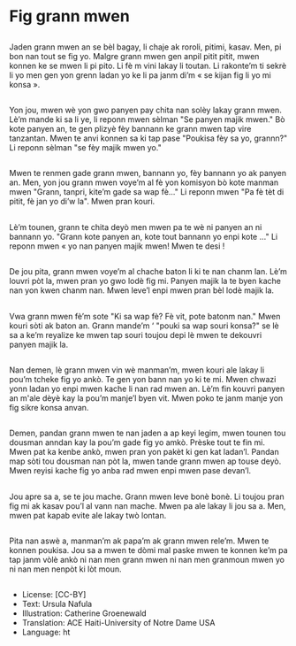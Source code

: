 # Fig grann mwen

##
Jaden grann mwen an se bèl bagay, li chaje ak roroli, pitimi, kasav. Men, pi bon nan tout se fig yo. Malgre grann mwen gen anpil pitit pitit, mwen konnen ke se mwen li pi pito. Li fè m vini lakay li toutan. Li rakonte’m ti sekrè li yo men gen yon grenn ladan yo ke li pa janm di’m « se kijan fig li yo mi konsa ».

##
Yon jou, mwen wè yon gwo panyen pay chita nan solèy lakay grann mwen. Lè’m mande ki sa li ye, li reponn mwen sèlman "Se panyen majik mwen." Bò kote panyen an, te gen plizyè fèy bannann ke grann mwen tap vire tanzantan. Mwen te anvi konnen sa ki tap pase "Poukisa fèy sa yo, grannn?" Li reponn sèlman "se fèy majik mwen yo."

##
Mwen te renmen gade grann mwen, bannann yo, fèy bannann yo ak panyen an. Men, yon jou grann mwen voye’m al fè yon komisyon bò kote manman mwen "Grann, tanpri, kite’m gade sa wap fè..." Li reponn mwen "Pa fè tèt di pitit, fè jan yo di’w la". Mwen pran kouri.

##
Lè’m tounen, grann te chita deyò men mwen pa te wè ni panyen an ni bannann yo. "Grann kote panyen an, kote tout bannann yo enpi kote ..." Li reponn mwen « yo nan panyen majik mwen! Mwen te desi !

##
De jou pita, grann mwen voye’m al chache baton li ki te nan chanm lan. Lè’m louvri pòt la, mwen pran yo gwo lodè fig mi. Panyen majik la te byen kache nan yon kwen chanm nan. Mwen leve’l enpi mwen pran bèl lodè majik la.

##
Vwa grann mwen fè’m sote "Ki sa wap fè? Fè vit, pote batonm nan." Mwen kouri sòti ak baton an. Grann mande’m ‘ "pouki sa wap souri konsa?" se lè sa a ke’m reyalize ke mwen tap souri toujou depi lè mwen te dekouvri panyen majik la.

##
Nan demen, lè grann mwen vin wè manman’m, mwen kouri ale lakay li pou’m tcheke fig yo ankò. Te gen yon bann nan yo ki te mi. Mwen chwazi yonn ladan yo enpi mwen kache li nan rad mwen an. Lè’m fin kouvri panyen an m'ale dèyè kay la pou’m manje’l byen vit. Mwen poko te janm manje yon fig sikre konsa anvan.

##
Demen, pandan grann mwen te nan jaden a ap keyi legim, mwen tounen tou dousman anndan kay la pou’m gade fig yo amkò. Prèske tout te fin mi. Mwen pat ka kenbe ankò, mwen pran yon pakèt ki gen kat ladan’l. Pandan map sòti tou dousman nan pòt la, mwen tande grann mwen ap touse deyò. Mwen reyisi kache fig yo anba rad mwen enpi mwen pase devan’l.

##
Jou apre sa a, se te jou mache. Grann mwen leve bonè bonè. Li toujou pran fig mi ak kasav pou’l al vann nan mache. Mwen pa ale lakay li jou sa a. Men, mwen pat kapab evite ale lakay twò lontan.

##
Pita nan aswè a, manman’m ak papa’m ak grann mwen rele’m. Mwen te konnen poukisa. Jou sa a mwen te dòmi mal paske mwen te konnen ke’m pa tap janm vòlè ankò ni nan men grann mwen ni nan men granmoun mwen yo ni nan men nenpòt ki lòt moun.

##
* License: [CC-BY]
* Text: Ursula Nafula
* Illustration: Catherine Groenewald
* Translation: ACE Haiti-University of Notre Dame USA
* Language: ht
